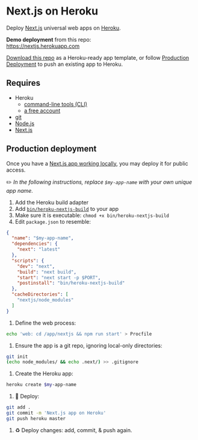 # Next.js on Heroku

Deploy [Next.js](https://zeit.co/blog/next) universal web apps on [Heroku](https://www.heroku.com/home).

**Demo deployment** from this repo:  
https://nextjs.herokuapp.com

[Download this repo](archive/master.zip) as a Heroku-ready app template, or follow [Production Deployment](#production-deployment) to push an existing app to Heroku.

## Requires

* Heroku
  * [command-line tools (CLI)](https://devcenter.heroku.com/articles/heroku-command-line)
  * [a free account](https://signup.heroku.com)
* [git](https://git-scm.com/book/en/v2/Getting-Started-Installing-Git)
* [Node.js](https://nodejs.org)
* [Next.js](https://github.com/zeit/next.js)

## Production deployment

Once you have a [Next.js app working locally](https://github.com/zeit/next.js#how-to-use), you may deploy it for public access.

✏️ *In the following instructions, replace `$my-app-name` with your own unique app name.*

1. Add the Heroku build adapter
  1. Add [`bin/heroku-nextjs-build`](bin/heroku-nextjs-build) to your app
  1. Make sure it is executable: `chmod +x bin/heroku-nextjs-build`
1. Edit `package.json` to resemble:

  ```json
  {
    "name": "$my-app-name",
    "dependencies": {
      "next": "latest"
    },
    "scripts": {
      "dev": "next",
      "build": "next build",
      "start": "next start -p $PORT",
      "postinstall": "bin/heroku-nextjs-build"
    },
    "cacheDirectories": [
      "nextjs/node_modules"
    ]
  }
  ```
1. Define the web process:

  ```bash
  echo 'web: cd /app/nextjs && npm run start' > Procfile
  ```
1. Ensure the app is a git repo, ignoring local-only directories:

  ```bash
  git init
  (echo node_modules/ && echo .next/) >> .gitignore
  ```
1. Create the Heroku app:

  ```bash
  heroku create $my-app-name
  ```
1. 🚀 Deploy:

  ```bash
  git add .
  git commit -m 'Next.js app on Heroku'
  git push heroku master
  ```
1. ♻️ Deploy changes: add, commit, & push again.
